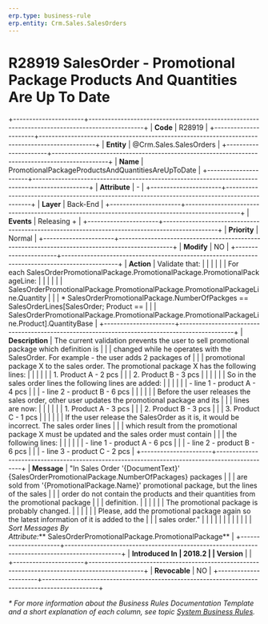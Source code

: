 ```yaml
---
erp.type: business-rule
erp.entity: Crm.Sales.SalesOrders
---
```


# R28919 SalesOrder - Promotional Package Products And Quantities Are Up To Date
+----------------------+-----------------------------------------------------------------------------------------------+
| **Code**             | R28919                                                                                        |
+----------------------+-----------------------------------------------------------------------------------------------+
| **Entity**           | @Crm.Sales.SalesOrders                                                                        |
+----------------------+-----------------------------------------------------------------------------------------------+
| **Name**             | PromotionalPackageProductsAndQuantitiesAreUpToDate                                            |
+----------------------+-----------------------------------------------------------------------------------------------+
| **Attribute**        | \-                                                                                            |
+----------------------+-----------------------------------------------------------------------------------------------+
| **Layer**            | Back-End                                                                                      |
+----------------------+-----------------------------------------------------------------------------------------------+
| **Events**           | Releasing +                                                                                   |
+----------------------+-----------------------------------------------------------------------------------------------+
| **Priority**         | Normal                                                                                        |
+----------------------+-----------------------------------------------------------------------------------------------+
| **Modify**           | NO                                                                                            |
+----------------------+-----------------------------------------------------------------------------------------------+
| **Action**           | Validate that:                                                                                |
|                      |                                                                                               |
|                      | For each SalesOrderPromotionalPackage.PromotionalPackage.PromotionalPackageLine:              |
|                      |                                                                                               |
|                      | SalesOrderPromotionalPackage.PromotionalPackage.PromotionalPackageLine.Quantity               |
|                      | \* SalesOrderPromotionalPackage.NumberOfPackges == SalesOrderLines\[SalesOrder; Product ==    |
|                      | SalesOrderPromotionalPackage.PromotionalPackage.PromotionalPackageLine.Product\].QuantityBase |
+----------------------+-----------------------------------------------------------------------------------------------+
| **Description**      | The current validation prevents the user to sell promotional package which definition is      |
|                      | changed while he operates with the SalesOrder. For example - the user adds 2 packages of      |
|                      | promotional package X to the sales order. The promotional package X has the following lines:  |
|                      |                                                                                               |
|                      | 1.  Product A - 2 pcs                                                                         |
|                      | 2.  Product B - 3 pcs                                                                         |
|                      |                                                                                               |
|                      | So in the sales order lines the following lines are added:                                    |
|                      |                                                                                               |
|                      | -   line 1 - product A - 4 pcs                                                                |
|                      | -   line 2 - product B - 6 pcs                                                                |
|                      |                                                                                               |
|                      | Before the user releases the sales order, other user updates the promotional package and its  |
|                      | lines are now:                                                                                |
|                      |                                                                                               |
|                      | 1.  Product A - 3 pcs                                                                         |
|                      | 2.  Product B - 3 pcs                                                                         |
|                      | 3.  Product C - 1 pcs                                                                         |
|                      |                                                                                               |
|                      | If the user release the SalesOrder as it is, it would be incorrect. The sales order lines     |
|                      | which result from the promotional package X must be updated and the sales order must contain  |
|                      | the following lines:                                                                          |
|                      |                                                                                               |
|                      | -   line 1 - product A - 6 pcs                                                                |
|                      | -   line 2 - product B - 6 pcs                                                                |
|                      | -   line 3 - product C - 2 pcs                                                                |
+----------------------+-----------------------------------------------------------------------------------------------+
| **Message**          | \"In Sales Order \'{DocumentText}\' {SalesOrderPromotionalPackage.NumberOfPackages} packages  |
|                      | are sold from \'{PromotionalPackage.Name}\' promotional package, but the lines of the sales   |
|                      | order do not contain the products and their quantities from the promotional package           |
|                      | definition.                                                                                   |
|                      |                                                                                               |
|                      | The promotional package is probably changed.                                                  |
|                      |                                                                                               |
|                      | Please, add the promotional package again so the latest information of it is added to the     |
|                      | sales order.\"                                                                                |
|                      |                                                                                               |
|                      |                                                                                               |
|                      |                                                                                               |
|                      | *Sort Messages By Attribute:*** SalesOrderPromotionalPackage.PromotionalPackage**             |
+----------------------+-----------------------------------------------------------------------------------------------+
| **Introduced In      | 2018.2                                                                                        |
| Version**            |                                                                                               |
+----------------------+-----------------------------------------------------------------------------------------------+
| **Revocable**        | NO                                                                                            |
+----------------------+-----------------------------------------------------------------------------------------------+

*\* For more information about the Business Rules Documentation Template and a short explanation of each column, see
topic [System Business Rules](../templates/template-description-system-business-rules.md).*
